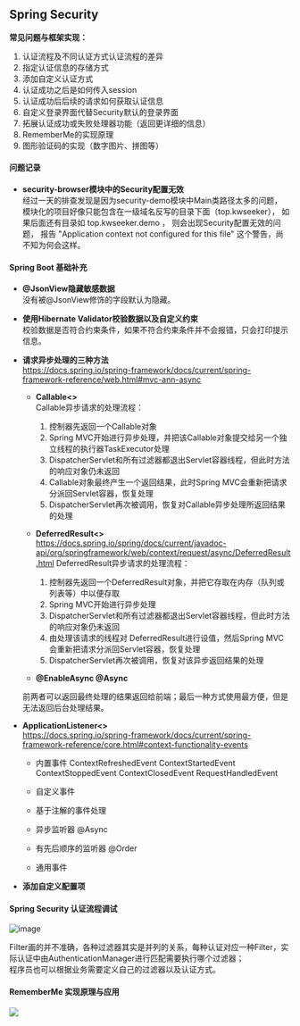 ## Spring Security

**常见问题与框架实现：**  
1) 认证流程及不同认证方式认证流程的差异
2) 指定认证信息的存储方式
3) 添加自定义认证方式
4) 认证成功之后是如何传入session
5) 认证成功后后续的请求如何获取认证信息
6) 自定义登录界面代替Security默认的登录界面
7) 拓展认证成功或失败处理器功能（返回更详细的信息）
8) RememberMe的实现原理
9) 图形验证码的实现（数字图片、拼图等）

#### 问题记录
+ **security-browser模块中的Security配置无效**  
    经过一天的排查发现是因为security-demo模块中Main类路径太多的问题，
    模块化的项目好像只能包含在一级域名反写的目录下面（top.kwseeker），
    如果后面还有目录如 top.kwseeker.demo ， 则会出现Security配置无效的问题，
    报告 "Application context not configured for this file" 这个警告，尚不知为何会这样。
    
#### Spring Boot 基础补充

+ **@JsonView隐藏敏感数据**  
    没有被@JsonView修饰的字段默认为隐藏。

+ **使用Hibernate Validator校验数据以及自定义约束**  
    校验数据是否符合约束条件，如果不符合约束条件并不会报错，只会打印提示信息。

+ **请求异步处理的三种方法**  
    https://docs.spring.io/spring-framework/docs/current/spring-framework-reference/web.html#mvc-ann-async
    
    - **Callable<>**  
        Callable异步请求的处理流程：
        1) 控制器先返回一个Callable对象
        2) Spring MVC开始进行异步处理，并把该Callable对象提交给另一个独立线程的执行器TaskExecutor处理
        3) DispatcherServlet和所有过滤器都退出Servlet容器线程，但此时方法的响应对象仍未返回
        4) Callable对象最终产生一个返回结果，此时Spring MVC会重新把请求分派回Servlet容器，恢复处理
        5) DispatcherServlet再次被调用，恢复对Callable异步处理所返回结果的处理
        
    - **DeferredResult<>**   
        https://docs.spring.io/spring/docs/current/javadoc-api/org/springframework/web/context/request/async/DeferredResult.html
        DeferredResult异步请求的处理流程：
        1) 控制器先返回一个DeferredResult对象，并把它存取在内存（队列或列表等）中以便存取
        2) Spring MVC开始进行异步处理
        3) DispatcherServlet和所有过滤器都退出Servlet容器线程，但此时方法的响应对象仍未返回
        4) 由处理该请求的线程对 DeferredResult进行设值，然后Spring MVC会重新把请求分派回Servlet容器，恢复处理
        5) DispatcherServlet再次被调用，恢复对该异步返回结果的处理
        
    - **@EnableAsync @Async**
    
    前两者可以返回最终处理的结果返回给前端；最后一种方式使用最方便，但是无法返回后台处理结果。
    
+ **ApplicationListener<>**  
    https://docs.spring.io/spring-framework/docs/current/spring-framework-reference/core.html#context-functionality-events
    
    - 内置事件
    ContextRefreshedEvent
    ContextStartedEvent
    ContextStoppedEvent
    ContextClosedEvent
    RequestHandledEvent
    
    - 自定义事件
    - 基于注解的事件处理
    - 异步监听器 @Async
    - 有先后顺序的监听器 @Order
    - 通用事件
    
+ **添加自定义配置项**

#### Spring Security 认证流程调试
![image](https://img-blog.csdn.net/2018042723003377?watermark/2/text/aHR0cHM6Ly9ibG9nLmNzZG4ubmV0L3FxXzM3MTQyMzQ2/font/5a6L5L2T/fontsize/400/fill/I0JBQkFCMA==/dissolve/70)

Filter画的并不准确，各种过滤器其实是并列的关系，每种认证对应一种Filter，实际认证中由AuthenticationManager进行匹配需要执行哪个过滤器；  
程序员也可以根据业务需要定义自己的过滤器以及认证方式。

#### RememberMe 实现原理与应用
![](https://img-blog.csdn.net/20180427214640450?watermark/2/text/aHR0cHM6Ly9ibG9nLmNzZG4ubmV0L3FxXzM3MTQyMzQ2/font/5a6L5L2T/fontsize/400/fill/I0JBQkFCMA==/dissolve/70)

